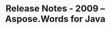 ﻿---
title: Release Notes - 2009 – Aspose.Words for Java
articleTitle: Release Notes - 2009
linktitle: Release Notes - 2009
description: "Aspose.Words for Java Release Notes - 2009 – learn about the latest updates and fixes."
type: docs
weight: 120
url: /java/release-notes-2009/
---


